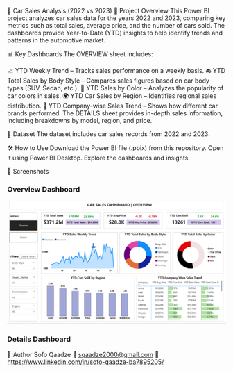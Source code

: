 🚗 Car Sales Analysis (2022 vs 2023)
📌 Project Overview
This Power BI project analyzes car sales data for the years 2022 and 2023, comparing key metrics such as total sales, average price, and the number of cars sold. The dashboards provide Year-to-Date (YTD) insights to help identify trends and patterns in the automotive market.

📊 Key Dashboards
The OVERVIEW sheet includes:

📈 YTD Weekly Trend – Tracks sales performance on a weekly basis.
🚘 YTD Total Sales by Body Style – Compares sales figures based on car body types (SUV, Sedan, etc.).
🎨 YTD Sales by Color – Analyzes the popularity of car colors in sales.
🌍 YTD Car Sales by Region – Identifies regional sales distribution.
🏢 YTD Company-wise Sales Trend – Shows how different car brands performed.
The DETAILS sheet provides in-depth sales information, including breakdowns by model, region, and price.

📂 Dataset
The dataset includes car sales records from 2022 and 2023.

🛠️ How to Use
Download the Power BI file (.pbix) from this repository.
Open it using Power BI Desktop.
Explore the dashboards and insights.

📸 Screenshots  

### Overview Dashboard  
![Overview](https://github.com/sofoq/Car-Sales-Project/blob/main/OVERVIEW.png)  

### Details Dashboard  


👤 Author
Sofo Qaadze
📧 sqaadze2000@gmail.com
🔗 https://www.linkedin.com/in/sofo-qaadze-ba7895205/
